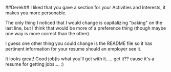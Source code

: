 ##Derek##
I liked that you gave a section for your Activities and Interests, it makes you more personable.

The only thing I noticed that I would change is capitalizing "baking" on the last line, but I think that would be more of a preference thing (though maybe one way is more correct than the other).

I guess one other thing you could change is the README file so it has pertinent information for your resume should an employer see it.

It looks great! Good job(is what you'll get with it..... get it?? cause it's a resume for getting jobs....  :)
